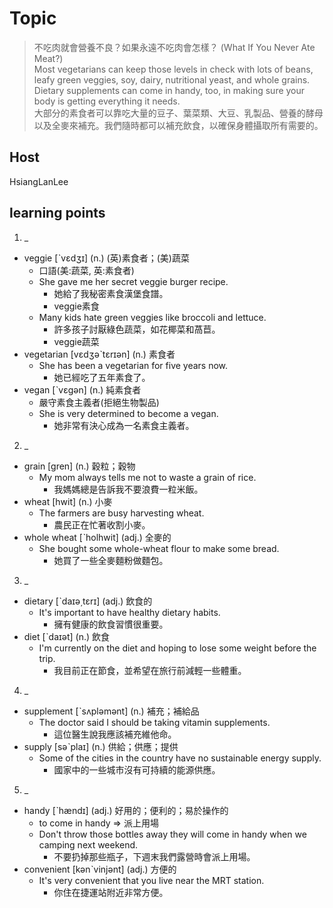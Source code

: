 # Topic

> 不吃肉就會營養不良？如果永遠不吃肉會怎樣？ (What If You Never Ate Meat?)<br>
> Most vegetarians can keep those levels in check with lots of beans, leafy green veggies, soy, dairy, nutritional yeast, and whole grains. Dietary supplements can come in handy, too, in making sure your body is getting everything it needs.<br>
> 大部分的素食者可以靠吃大量的豆子、葉菜類、大豆、乳製品、營養的酵母以及全麥來補充。我們隨時都可以補充飲食，以確保身體攝取所有需要的。<br>


## Host
HsiangLanLee

## learning points
1. _
  * veggie  [ˋvɛdʒɪ]  (n.)  (英)素食者；(美)蔬菜
    - 口語(美:蔬菜, 英:素食者)
    - She gave me her secret veggie burger recipe.
      + 她給了我秘密素食漢堡食譜。
      + veggie素食
    - Many kids hate green veggies like broccoli and lettuce.
      + 許多孩子討厭綠色蔬菜，如花椰菜和萵苣。
      + veggie蔬菜
  * vegetarian  [vɛdʒəˋtɛrɪən]  (n.)  素食者
    - She has been a vegetarian for five years now.
      + 她已經吃了五年素食了。
  * vegan  [ˋvɛgən]  (n.)  純素食者
    - 嚴守素食主義者(拒絕生物製品)
    - She is very determined to become a vegan.
      + 她非常有決心成為一名素食主義者。

2. _
  * grain  [gren]  (n.)  穀粒；穀物
    - My mom always tells me not to waste a grain of rice.
      + 我媽媽總是告訴我不要浪費一粒米飯。
  * wheat  [hwit]  (n.)  小麥
    - The farmers are busy harvesting wheat.
      + 農民正在忙著收割小麥。
  * whole wheat  [ˋholhwit]  (adj.)  全麥的
    - She bought some whole-wheat flour to make some bread.
      + 她買了一些全麥麵粉做麵包。

3. _
  * dietary  [ˋdaɪə͵tɛrɪ]  (adj.)  飲食的
    - It's important to have healthy dietary habits.
      + 擁有健康的飲食習慣很重要。
  * diet  [ˋdaɪət]  (n.)  飲食
    - I'm currently on the diet and hoping to lose some weight before the trip.
      + 我目前正在節食，並希望在旅行前減輕一些體重。

4. _
  * supplement  [ˋsʌpləmənt]  (n.)  補充；補給品
    - The doctor said I should be taking vitamin supplements.
      + 這位醫生說我應該補充維他命。
  * supply  [səˋplaɪ]  (n.)  供給；供應；提供
    - Some of the cities in the country have no sustainable energy supply.
      + 國家中的一些城市沒有可持續的能源供應。

5. _
  * handy  [ˋhændɪ]  (adj.)  好用的；便利的；易於操作的
    - to come in handy => 派上用場
    - Don't throw those bottles away they will come in handy when we camping next weekend.
      + 不要扔掉那些瓶子，下週末我們露營時會派上用場。
  * convenient  [kənˋvinjənt]  (adj.)  方便的
    - It's very convenient that you live near the MRT station.
      + 你住在捷運站附近非常方便。

